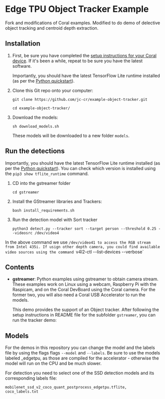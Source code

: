 # Edge TPU Object Tracker Example

Fork and modifications of Coral examples. Modified to do demo of delective object tracking and centroid depth extraction.

## Installation

1.  First, be sure you have completed the [setup instructions for your Coral
    device](https://coral.ai/docs/setup/). If it's been a while, repeat to be sure
    you have the latest software.

    Importantly, you should have the latest TensorFlow Lite runtime installed
    (as per the [Python quickstart](
    https://www.tensorflow.org/lite/guide/python)).

2.  Clone this Git repo onto your computer:

    ```
    git clone https://github.com/jc-cr/example-object-tracker.git

    cd example-object-tracker/
    ```

3.  Download the models:

    ```
    sh download_models.sh
    ```

    These models will be downloaded to a new folder
    ```models```.

## Run the detections

Importantly, you should have the latest TensorFlow Lite runtime installed
(as per the [Python quickstart](
https://www.tensorflow.org/lite/guide/python)). You can check which version is installed
using the ```pip3 show tflite_runtime``` command.

1. CD into the gstreamer folder
    ```
    cd gstreamer
    ```

2.  Install the GStreamer libraries and Trackers:

    ```
    bash install_requirements.sh
    ```
3.  Run the detection model with Sort tracker
    ```
    python3 detect.py --tracker sort --target person --threshold 0.25 --videosrc /dev/video4
    ```

In the above command we use `/dev/video41 to access the RGB stream from Intel 435i.
If usign other depth camera, you could find available video sources using the command `v4l2-ctl --list-devices --verbose`



## Contents

  * __gstreamer__: Python examples using gstreamer to obtain camera stream. These
    examples work on Linux using a webcam, Raspberry Pi with
    the Raspicam, and on the Coral DevBoard using the Coral camera. For the
    former two, you will also need a Coral USB Accelerator to run the models.

    This demo provides the support of an Object tracker. After following the setup 
    instructions in README file for the subfolder ```gstreamer```, you can run the tracker demo:


## Models

For the demos in this repository you can change the model and the labels
file by using the flags flags ```--model``` and
```--labels```. Be sure to use the models labeled _edgetpu, as those are
compiled for the accelerator -  otherwise the model will run on the CPU and
be much slower.


For detection you need to select one of the SSD detection models
and its corresponding labels file:

```
mobilenet_ssd_v2_coco_quant_postprocess_edgetpu.tflite, coco_labels.txt
```
